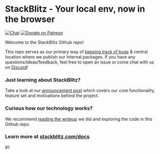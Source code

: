 # StackBlitz - Your local env, now in the browser
[![Chat](https://img.shields.io/badge/chat-on%20discord-7289da.svg)](https://discord.gg/stackblitz) [![Donate on Patreon](https://img.shields.io/badge/patreon-donate-yellow.svg)](https://www.patreon.com/stackblitz)

Welcome to the StackBlitz Github repo!

This repo serves as our primary way of [keeping track of bugs](https://github.com/stackblitz/core/issues) & central location where we publish our internal packages. If you have any questions/ideas/feedback, feel free to open an issue or come chat with us on [Discord](https://discord.gg/stackblitz)!

### Just learning about StackBlitz?
Take a look at our [announcement post](https://medium.com/@ericsimons/stackblitz-online-vs-code-ide-for-angular-react-7d09348497f4) which covers our core functionality, feature set and motivations behind the project.

### Curious how our technology works?
We recommend [reading the writeup](https://medium.com/@ericsimons/introducing-turbo-5x-faster-than-yarn-npm-and-runs-natively-in-browser-cc2c39715403) we did and exploring the code in this Github repo.

### Learn more at [stackblitz.com/docs](https://stackblitz.com/docs)
#1
